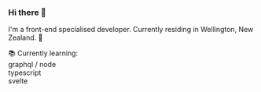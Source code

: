 ### Hi there 👋

I'm a front-end specialised developer. Currently residing in Wellington, New Zealand. 🌿

📚 Currently learning:\
graphql / node\
typescript\
svelte
